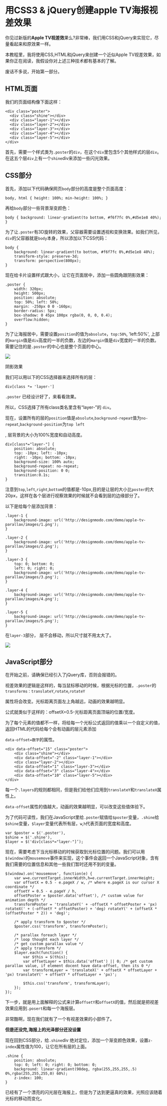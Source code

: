 # 用CSS3 & jQuery创建apple TV海报视差效果

你见过新版的**Apple TV视差效**果么?非常棒，我们用CSS和jQuery来实现它，尽量看起来和原效果一样。

本教程里，我将使用CSS,HTML和jQuery来创建一个近似Apple TV视差效果，如果你正在阅读，我假设你对上述三种技术都有基本的了解。

废话不多说，开始第一部分。

## HTML页面

我们的页面结构像下面这样：

```
<div class="poster">
  <div class="shine"></div>
  <div class="layer-1"></div>
  <div class="layer-2"></div>
  <div class="layer-3"></div>
  <div class="layer-4"></div>
  <div class="layer-5"></div>
</div>
```

首先，需要一个样式类为`.poster`的`div`，在这个`div`里包含5个其他样式的层`div`。在这五个层`div`上有一个`shine`div来添加一些闪光效果。

## CSS部分

首先，添加以下代码确保网页`body`部分的高度是整个页面高度：

```
body, html { height: 100%; min-height: 100%; }
```

再给`body`部分一些背景渐变颜色：

```
body { background: linear-gradient(to bottom, #f6f7fc 0%,#d5e1e8 40%); }
```

为了让`.poster`有3D旋转的效果，父容器需要设置透视和变换效果。如我们所见，`div`的父容器就是`body`本身，所以添加以下CSS代码：

```
body {
    background: linear-gradient(to bottom, #f6f7fc 0%,#d5e1e8 40%);
    transform-style: preserve-3d;
    transform: perspective(800px);
}
```

现在给卡片设置样式跟大小，让它在页面居中，添加一些圆角跟阴影效果：

```
.poster {
    width: 320px;
    height: 500px;
    position: absolute;
    top: 50%; left: 50%;
    margin: -250px 0 0 -160px;
    border-radius: 5px;
    box-shadow: 0 45px 100px rgba(0, 0, 0, 0.4);
    overflow:hidden;
}
```

为了让海报居中，需要设置`position`的值为`absolute`，`top:50%`, 'left:50%', 上部的`margin`值是`div`高度的一半的负数，左边的`margin`值是`div`宽度的一半的负数。需要记住的是`.poster`的中心也是整个页面的中心。

![](/assets/1621354-20ac0fc235101fd7.jpg)

阴影效果

我们可以用以下的CSS选择器来选择所有的层：

```
div[class *= 'layer-']
```

`.poster` 已经设计好了，来看看效果。

所以，CSS选择了所有class类名里含有“layer-”的 `div`。

现在，设置所有的层的`position`值是`absolute`,`background-repeat`值为`no-repeat`,`background-position`为`top left`

, 层背景的大小为100%宽度和自动高度。

```
div[class*="layer-"] {
    position: absolute;
    top: -10px; left: -10px;
    right: -10px; bottom: -10px;
    background-size: 100% auto;
    background-repeat: no-repeat;
    background-position: 0 0;
    transition:0.1s;
}
```

注意到`top`,`left`,`right`,`bottom`的值都是-10px,目的是让层的大小比`poster`的大20px，这样在各个层进行视察效果的时候就不会看到层的边缘部分了。

以下是给每个层添加背景：

```
.layer-1 {
    background-image: url('http://designmodo.com/demo/apple-tv-parallax/images/1.png');
}

.layer-2 {
    background-image: url('http://designmodo.com/demo/apple-tv-parallax/images/2.png');
}

.layer-3 {
    top: 0; bottom: 0;
    left: 0; right: 0;
    background-image: url('http://designmodo.com/demo/apple-tv-parallax/images/3.png');
}

.layer-4 {
    background-image: url('http://designmodo.com/demo/apple-tv-parallax/images/4.png');
}

.layer-5 {
    background-image: url('http://designmodo.com/demo/apple-tv-parallax/images/5.png');
}
```

在`layer-3`部分， 层不会移动，所以尺寸就不用太大了。

![](/assets/1621354-baaed885ccda9cd7.jpg)

## JavaScript部分

在开始之前，请确保已经引入了jQuery库，否则会报错的。

视差效果的逻辑是这样的，每当鼠标移动的时候，根据光标的位置，`.poster`的`transforms：translateY`,`rotate`,`rotateY`

属性将会改变。光标距离页面左上角越远，动画的效果越明显。

公式就类似于这样的：offsetX=0.5-光标距离页面顶端的位置/宽度。

为了每个元素的值都不一样，将给每一个光标公式返回的值乘以一个自定义的值，返回HTML的代码给每个会有动画的层元素添加

`data-offset=数字`的属性。

```
<div data-offset="15" class="poster">
    <div class="shine"></div>
    <div data-offset="-2" class="layer-1"></div>
    <div class="layer-2"></div>
    <div data-offset="1" class="layer-3"></div>
    <div data-offset="3" class="layer-4"></div>
    <div data-offset="10" class="layer-5"></div>
</div>
```

每一个`.layers`的规则都相同，但是我们给他们应用到`translateY`和`translateX`属性上。

`data-offset`属性的值越大，动画的效果越明显，可以改变这些值体验下。

为了代码可读性，我们在JavaScript里给`.poster`赋值给`$poster`变量，`.shine`给`$shine`变量，`$layer`变量代表所有层，`w`,`h`代表页面的宽度和高度。

```
var $poster = $('.poster'),
$shine = $('.shine'),
$layer = $('div[class*="layer-"]’);
```

现在，需要考虑下当光标移动的时候获取到光标位置的问题。我们可以用`$(window)`的`mousemove`事件来实现，这个事件会返回一个JavaScript对象，含有我们需要的位置信息和其他一些我们暂时还用不到的变量。

```
$(window).on('mousemove', function(e) {
    var w=e.currentTarget.innerWidth,h=e.currentTarget.innerHeight;
    var offsetX = 0.5 - e.pageX / w, /* where e.pageX is our cursor X coordinate */
    offsetY = 0.5 - e.pageY / h,
    offsetPoster = $poster.data('offset'), /* custom value for animation depth */
    transformPoster = 'translateY(' + -offsetX * offsetPoster + 'px) rotateX(' + (-offsetY * offsetPoster) + 'deg) rotateY(' + (offsetX * (offsetPoster * 2)) + 'deg)';

    /* apply transform to $poster */
    $poster.css('transform', transformPoster);

    /* parallax foreach layer */
    /* loop thought each layer */
    /* get custom parallax value */
    /* apply transform */
    $layer.each(function() {
        var $this = $(this);
        var offsetLayer = $this.data('offset') || 0; /* get custom parallax value, if element docent have data-offset, then its 0 */
        var transformLayer = 'translateX(' + offsetX * offsetLayer + 'px) translateY(' + offsetY * offsetLayer + 'px)';

        $this.css('transform', transformLayer);
    });
});

```

下一步，就是用上面解释的公式来计算`offsetY`和`offsetX`的值，然后就是把视差效果应用到`.posert`和每一个海报层。

非常酷啊，现在我们就有了一个有视差效果的小部件了。

**但是还没完,海报上的光泽部分还没设置**

现在回到CSS部分，给`.shine`div 绝对定位，添加一个渐变颜色效果，设置`z-index`属性值为100，让它在所有层的上面。

```
.shine {
    position: absolute;
    top: 0; left: 0; right: 0; bottom: 0;
    background: linear-gradient(90deg, rgba(255,255,255,.5) 0%,rgba(255,255,255,0) 60%);
    z-index: 100;
}
```

已经有了一个漂亮的闪光层在海报上，但是为了达到更逼真的效果，光照应该随着光标的移动而变化。

